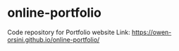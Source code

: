 # online-portfolio
Code repository for Portfolio website
Link: https://owen-orsini.github.io/online-portfolio/
